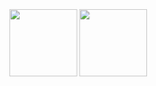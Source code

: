 


<div style="color: linen; border-color: linen">
  <img height="120em" src="https://c.tenor.com/UxAFEDoJk2cAAAAC/anime-oppai.gif"></img>
  <a href="https://github.com/PothpothBR">
  <img height="120em" src="https://github-readme-stats.vercel.app/api?username=PothpothBR&show_icons=true&theme=dark&include_all_commits=true&count_private=true"/>
</div>
